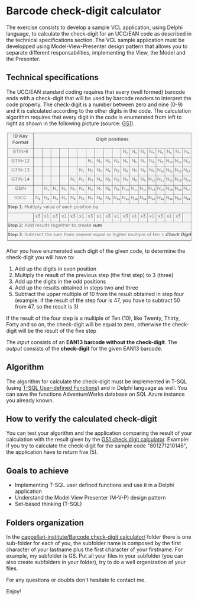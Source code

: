 # Barcode check-digit calculator

The exercise consists to develop a sample VCL application, using Delphi language, to calculate the check-digit for an UCC/EAN code as described in the technical specifications section. The VCL sample application must be developped using Model-View-Presenter design pattern that allows you to separate different responsabilities, implementing the View, the Model and the Presenter.


Technical specifications
------------------------

The UCC/EAN standard coding requires that every (well formed) barcode ends with a check-digit that will be used by barcode readers to interpret the code properly. The check-digit is a number between zero and nine (0-9) and it is calculated according to the other digits in the code. The calculation algorithm requires that every digit in the code is enumerated from left to right as shown in the following picture (source: [GS1](https://www.gs1.org/how-calculate-check-digit-manually)).

![](./img/Digits%20position%20and%20number%20-%20from%20GS1.png)

After you have enumerated each digit of the given code, to determine the check-digit you will have to:

1. Add up the digits in even position
2. Multiply the result of the previous step (the first step) to 3 (three)
3. Add up the digits in the odd positions
4. Add up the results obtained in steps two and three
5. Subtract the upper multiple of 10 from the result obtained in step four (example: if the result of the step four is 47, you have to subtract 50 from 47, so the result is 3)

If the result of the four step is a multiple of Ten (10), like Twenty, Thirty, Forty and so on, the check-digit will be equal to zero, otherwise the check-digit will be the result of the five step

The *input* consists of an **EAN13 barcode without the check-digit**. The *output* consists of the **check-digit** for the given EAN13 barcode.


Algorithm
---------

The algorithm for calculate the check-digit must be implemented in T-SQL (using [T-SQL User-defined Functions](https://docs.microsoft.com/en-us/sql/relational-databases/user-defined-functions/create-user-defined-functions-database-engine)) and in Delphi language as well. You can save the functions AdventureWorks database on SQL Azure instance you already known.


How to verify the calculated check-digit
----------------------------------------

You can test your algorithm and the application comparing the result of your calculation with the result given by the [GS1 check digit calculator](http://www.gs1.org/check-digit-calculator). Example: if you try to calculate the check-digit for the sample code "801271210146", the application have to return five (5).


Goals to achieve
----------------

- Implementing T-SQL user defined functions and use it in a Delphi application
- Understand the Model View Presenter (M-V-P) design pattern
- Set-based thinking (T-SQL)


Folders organization
--------------------

In the [cappellari-institute/Barcode check-digit calculator/](https://github.com/segovoni/cappellari-institute/tree/master/Barcode%20check-digit%20calculator) folder there is one sub-folder for each of you, the subfolder name is composed by the first character of your lastname plus the first character of your firstname. For example, my subfolder is GS. Put all your files in your subfolder (you can also create subfolders in your folder), try to do a well organization of your files.


For any questions or doubts don't hesitate to contact me.

Enjoy!
